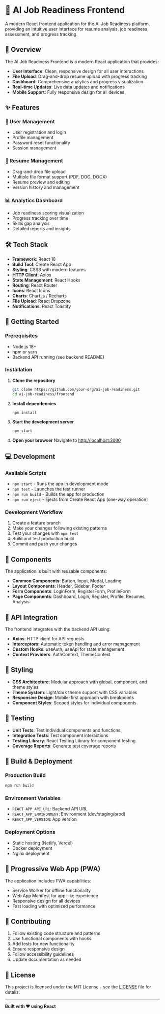 # 🎨 AI Job Readiness Frontend

A modern React frontend application for the AI Job Readiness platform, providing an intuitive user interface for resume analysis, job readiness assessment, and progress tracking.

## 🎯 Overview

The AI Job Readiness Frontend is a modern React application that provides:

- **User Interface**: Clean, responsive design for all user interactions
- **File Upload**: Drag-and-drop resume upload with progress tracking
- **Dashboard**: Comprehensive analytics and progress visualization
- **Real-time Updates**: Live data updates and notifications
- **Mobile Support**: Fully responsive design for all devices

## ✨ Features

### 🔐 User Management
- User registration and login
- Profile management
- Password reset functionality
- Session management

### 📄 Resume Management
- Drag-and-drop file upload
- Multiple file format support (PDF, DOC, DOCX)
- Resume preview and editing
- Version history and management

### 📊 Analytics Dashboard
- Job readiness scoring visualization
- Progress tracking over time
- Skills gap analysis
- Detailed reports and insights

## 🛠️ Tech Stack

- **Framework**: React 18
- **Build Tool**: Create React App
- **Styling**: CSS3 with modern features
- **HTTP Client**: Axios
- **State Management**: React Hooks
- **Routing**: React Router
- **Icons**: React Icons
- **Charts**: Chart.js / Recharts
- **File Upload**: React Dropzone
- **Notifications**: React Toastify

## 🚀 Getting Started

### Prerequisites

- Node.js 18+
- npm or yarn
- Backend API running (see backend README)

### Installation

1. **Clone the repository**
   ```bash
   git clone https://github.com/your-org/ai-job-readiness.git
   cd ai-job-readiness/frontend
   ```

2. **Install dependencies**
   ```bash
   npm install
   ```

3. **Start the development server**
   ```bash
   npm start
   ```

4. **Open your browser**
   Navigate to [http://localhost:3000](http://localhost:3000)

## 💻 Development

### Available Scripts

- `npm start` - Runs the app in development mode
- `npm test` - Launches the test runner
- `npm run build` - Builds the app for production
- `npm run eject` - Ejects from Create React App (one-way operation)

### Development Workflow

1. Create a feature branch
2. Make your changes following existing patterns
3. Test your changes with `npm test`
4. Build and test production build
5. Commit and push your changes

## 🧩 Components

The application is built with reusable components:

- **Common Components**: Button, Input, Modal, Loading
- **Layout Components**: Header, Sidebar, Footer
- **Form Components**: LoginForm, RegisterForm, ProfileForm
- **Page Components**: Dashboard, Login, Register, Profile, Resumes, Analysis

## 🔌 API Integration

The frontend integrates with the backend API using:

- **Axios**: HTTP client for API requests
- **Interceptors**: Automatic token handling and error management
- **Custom Hooks**: useAuth, useApi for state management
- **Context Providers**: AuthContext, ThemeContext

## 🎨 Styling

- **CSS Architecture**: Modular approach with global, component, and theme styles
- **Theme System**: Light/dark theme support with CSS variables
- **Responsive Design**: Mobile-first approach with breakpoints
- **Component Styles**: Scoped styles for individual components

## 🧪 Testing

- **Unit Tests**: Test individual components and functions
- **Integration Tests**: Test component interactions
- **Testing Library**: React Testing Library for component testing
- **Coverage Reports**: Generate test coverage reports

## 🚀 Build & Deployment

### Production Build
```bash
npm run build
```

### Environment Variables
- `REACT_APP_API_URL`: Backend API URL
- `REACT_APP_ENVIRONMENT`: Environment (dev/staging/prod)
- `REACT_APP_VERSION`: App version

### Deployment Options
- Static hosting (Netlify, Vercel)
- Docker deployment
- Nginx deployment

## 📱 Progressive Web App (PWA)

The application includes PWA capabilities:
- Service Worker for offline functionality
- Web App Manifest for app-like experience
- Responsive design for all devices
- Fast loading with optimized performance

## 🤝 Contributing

1. Follow existing code structure and patterns
2. Use functional components with hooks
3. Add tests for new functionality
4. Ensure responsive design
5. Follow accessibility guidelines
6. Update documentation as needed

## 📄 License

This project is licensed under the MIT License - see the [LICENSE](../LICENSE) file for details.

---

**Built with ❤️ using React**
